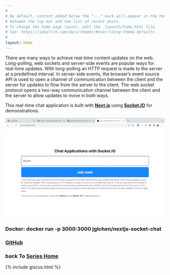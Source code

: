 ```yaml
---
#
# By default, content added below the "---" mark will appear in the home page
# between the top bar and the list of recent posts.
# To change the home page layout, edit the _layouts/home.html file.
# See: https://jekyllrb.com/docs/themes/#overriding-theme-defaults
#
layout: home
---
```


There are many ways to achieve real-time content updates on the web. Long-polling, web sockets and server-side events are popular ways for real-time updates. With long-polling an HTTP request is made to the server at a predefined interval. In server-side events, the browser’s event source API is used to open a channel of communication between the client and the server for updates to flow from the server to the client. The web socket protocol opens a two-way communication channel between the client and the server to allow updates to move in both ways.

This real-time chat application is built with **[Next.js](https://nextjs.org/)** using **[Socket.IO](https://nextjs.org/)** for demonstrations.

![nextjs-socket-chat-screenshot](/images/nextjs-socket-chat-screenshot.png)

### Docker: docker run -p 3000:3000 jglchen/nextjs-socket-chat
### [GitHub](https://github.com/jglchen/nextjs-socket-chat)
### back To [Series Home](https://jglchen.github.io/)

{% include giscus.html %}
